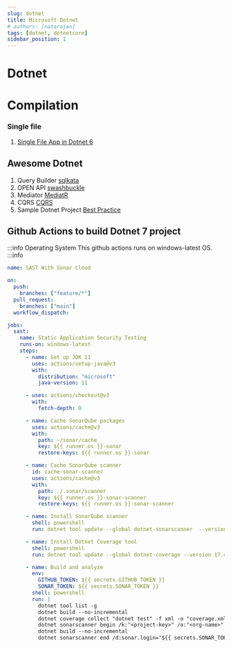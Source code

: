 ```yaml
---
slug: dotnet
title: Microsoft Dotnet
# authors: [natarajan]
tags: [dotnet, dotnetcore]
sidebar_position: 1
---
```


# Dotnet



# Compilation

### Single file

1. [Single File App in Dotnet 6](https://dotnetcoretutorials.com/2021/11/10/single-file-apps-in-net-6/)






## Awesome Dotnet

1. Query Builder [sqlkata](https://sqlkata.com/)
2. OPEN API [swashbuckle](https://docs.microsoft.com/en-us/aspnet/core/tutorials/getting-started-with-swashbuckle?view=aspnetcore-6.0&tabs=visual-studio)
3. Mediator [MediatR](https://github.com/jbogard/MediatR/wiki)
4. CQRS [CQRS](https://event-driven.io/en/cqrs_is_simpler_than_you_think_with_net6/)
5. Sample Dotnet Project [Best Practice](https://github.com/cwilby/acme-architecture)

## Github Actions to build Dotnet 7 project

:::info Operating System
This github actions runs on windows-latest OS.
:::info

```yml
name: SAST With Sonar Cloud

on:
  push:
    branches: ["feature/*"]
  pull_request:
    branches: ["main"]
  workflow_dispatch:

jobs:
  sast:
    name: Static Application Security Testing
    runs-on: windows-latest
    steps:
      - name: Set up JDK 11
        uses: actions/setup-java@v3
        with:
          distribution: "microsoft"
          java-version: 11

      - uses: actions/checkout@v3
        with:
          fetch-depth: 0

      - name: Cache SonarQube packages
        uses: actions/cache@v3
        with:
          path: ~/sonar/cache
          key: ${{ runner.os }}-sonar
          restore-keys: ${{ runner.os }}-sonar

      - name: Cache SonarQube scanner
        id: cache-sonar-scanner
        uses: actions/cache@v3
        with:
          path: ./.sonar/scanner
          key: ${{ runner.os }}-sonar-scanner
          restore-keys: ${{ runner.os }}-sonar-scanner

      - name: Install SonarQube scanner
        shell: powershell
        run: dotnet tool update --global dotnet-sonarscanner  --version 5.12.0

      - name: Install Dotnet Coverage tool
        shell: powershell
        run: dotnet tool update --global dotnet-coverage --version 17.4.4

      - name: Build and analyze
        env:
          GITHUB_TOKEN: ${{ secrets.GITHUB_TOKEN }}
          SONAR_TOKEN: ${{ secrets.SONAR_TOKEN }}
        shell: powershell
        run: |
          dotnet tool list -g
          dotnet build --no-incremental
          dotnet coverage collect "dotnet test" -f xml -o "coverage.xml"
          dotnet sonarscanner begin /k:"<project-key>" /o:"<org-name>" /d:sonar.login="${{ secrets.SONAR_TOKEN }}" /d:sonar.cs.vscoveragexml.reportsPaths=coverage.xml /d:sonar.host.url="https://sonarcloud.io"
          dotnet build --no-incremental
          dotnet sonarscanner end /d:sonar.login="${{ secrets.SONAR_TOKEN }}"
```
